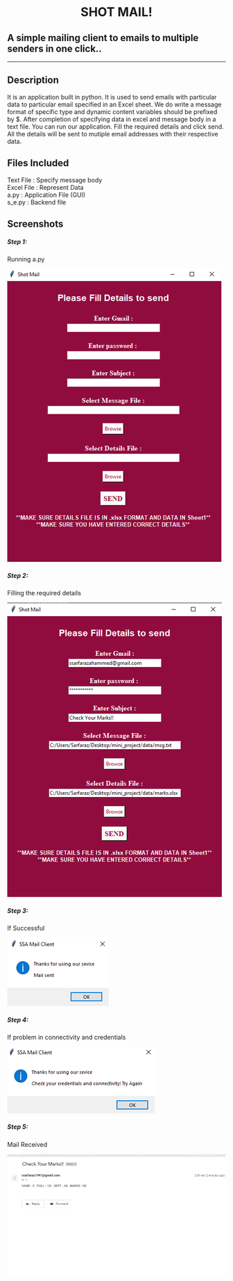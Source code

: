 <h1 align=center> SHOT MAIL!</h1>
<h2> A simple mailing client to emails to multiple senders in one click..</h2>
<hr>
<h2>Description</h2>
<p>	It is an application built in python. It is used to send emails with particular data to particular email specified in an Excel sheet. We do write a message format of specific type and dynamic content variables should be prefixed by $. After completion of specifying data in excel and message body in a text file. You can run our application. Fill the required details and click send. All the details will be sent to mutiple email addresses with their respective data.</p>
<h2> Files Included</h2>
<p>Text File  : Specify message body</br>
Excel File : Represent Data</br>
a.py       : Application File (GUI)</br>
s_e.py     : Backend file</br>
</p>
<h2>Screenshots</h2>
<h5>Step 1:</h5>
<p>Running a.py</p>
<img src= "https://github.com/sarfarazsyed/shotmail/blob/master/screenshots/1.png" alt="1">
<h5>Step 2:</h5>
<p>Filling the required details</p>
<img src= "https://github.com/sarfarazsyed/shotmail/blob/master/screenshots/2.png" alt="2">
<h5>Step 3:</h5>
<p>If Successful</p>
<img src= "https://github.com/sarfarazsyed/shotmail/blob/master/screenshots/3.png" alt="3">
<h5>Step 4:</h5>
<p>If problem in connectivity and credentials</p>
<img src= "https://github.com/sarfarazsyed/shotmail/blob/master/screenshots/4.png" alt="4">
<h5>Step 5:</h5>
<p>Mail Received</p>
<img src= "https://github.com/sarfarazsyed/shotmail/blob/master/screenshots/5.png" alt="5">
